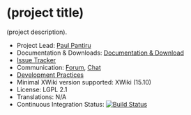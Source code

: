 # (project title)

(project description).

* Project Lead: [Paul Pantiru](https://www.xwiki.org/xwiki/bin/view/XWiki/ppantiru)
* Documentation & Downloads: [Documentation & Download](https://extensions.xwiki.org/xwiki/bin/view/Extension/Redirect)
* [Issue Tracker](https://jira.xwiki.org/browse/REDIRECT)
* Communication: [Forum](https://forum.xwiki.org/), [Chat](https://dev.xwiki.org/xwiki/bin/view/Community/Chat)
* [Development Practices](https://dev.xwiki.org)
* Minimal XWiki version supported: XWiki (15.10)
* License: LGPL 2.1
* Translations: N/A
* Continuous Integration Status: [![Build Status](https://ci.xwiki.org/job/XWiki%20Contrib/job/redirect/job/master/badge/icon)](https://ci.xwiki.org/job/XWiki%20Contrib/job/redirect/job/master/)
